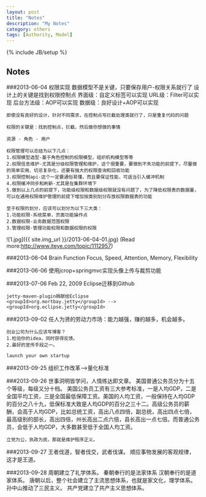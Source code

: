 ```yaml
---
layout: post
title: "Notes"
description: "My Notes"
category: others
tags: [Authority, Model]
---
```

{% include JB/setup %}

## Notes

###2013-06-04 权限实现
    数据模型不是关键，只要保存用户-权限关系就行了
    设计上的关键是找到权限控制点
    界面级：自定义标签可以实现
    URL级：Filter可以实现
    后台方法级：AOP可以实现
    数据级：良好设计+AOP可以实现

    即使没有良好的设计，针对不同需求，在控制点写拦截处理类就行了，只是重复代码的问题

    权限的关键是：找到控制点，拦截，然后做你想做的事情
    
    资源 - 角色 - 用户 

    权限管理可以总结为以下几点：
    1.权限模型选型-基于角色控制的权限模型，组织机构模型等等
    2.权限信息维护-尤其是分级权限管理和维护，这个很重要，要做到不失功能的前提下，尽量做的简单实用、切忌复杂化，还要有强大的权限查询和回收功能
    3.权限控制api-这个一定要通俗易懂，而且要保证性能，可适当引入缓冲机制
    4.权限缓冲同步和刷新-尤其是在集群环境下
    5.做到以上几点的前提下，功能级权限和数据级权限就没有问题了，为了降低权限表的数据量，可以在通用权限维护管理的前提下增加按类别划分存放权限数据表的功能

    至于权限的划分，应该可以划分为以下三大类：
    1.功能权限-系统菜单，页面功能操作点
    2.数据权限-业务数据范围权限
    3.管理权限-管理功能权限和数据权限的权限
    
![1.jpg]({{ site.img_url }}/2013-06-04-01.jpg)
(Read more:<http://www.iteye.com/topic/1112957>)

###2013-06-04 Brain Function
    Focus, Speed, Attention, Memory, Flexibility

###2013-06-06
    使用jcrop+springmvc实现头像上传与裁剪功能

###2013-07-06
    Feb 22, 2009 Eclipse迁移到Github
    
    jetty-maven-plugin捐献给Eclipse
    <groupId>org.mortbay.jetty</groupId> --> <groupId>org.eclipse.jetty</groupId>

###2013-09-02
    任人为贤的劳动力市场：能力越强，赚的越多，机会越多。
    
    创业公司为什么应该写博客？
    1.检验你的idea，同时获得反馈。
    2.最好的宣传手段之一。
    
    launch your own startup

###2013-09-25
    组织工作改革-->量化标准

###2013-09-26
    世事洞明皆学问，人情练达即文章。
    美国普通公务员分为十五个等级，每级又分十档。
    美国公务员工资有三大参考标准，一是人均GDP，二是全国平均工资，三是全国最低保障工资。美国的人均工资，一般保持在人均GDP的百分之八十九，低保标准大致是人均GDP的百分之三十二。高级公务员的薪酬，会高于人均GDP，比如总统工资，高出八点四倍，副总统，高出四点七倍，最高级别的部长，高出四倍，州长高出二点六倍，县长高出一点七倍。而普通公务员，会低于人均GDP，大多数甚至低于全国人均工资。
    
    立党为公，执政为民，那就是维护程序正义。

###2013-09-27
    王者伐道，智者伐交，武者伐谋。
    顺应事物发展的客观规律，这才是王道。

###2013-09-28
    周朝建立了礼学体系。
    秦朝奉行的是法家体系
    汉朝奉行的是道家体系。
    唐朝以后，整个社会建立了主流思想体系，也就是家文化，理学体系。
    孙中山推动了三民主义。
    共产党建立了共产主义思想体系。
    










